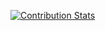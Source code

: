 [![Contribution Stats](https://github-contribution-stats.vercel.app/api/?username=lasalefamine)](https://github.com/LordDashMe/github-contribution-stats/)
